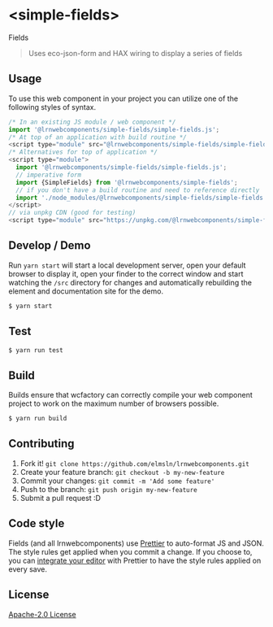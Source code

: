 # &lt;simple-fields&gt;

Fields
> Uses eco-json-form and HAX wiring to display a series of fields

## Usage
To use this web component in your project you can utilize one of the following styles of syntax.

```js
/* In an existing JS module / web component */
import '@lrnwebcomponents/simple-fields/simple-fields.js';
/* At top of an application with build routine */
<script type="module" src="@lrnwebcomponents/simple-fields/simple-fields.js"></script>
/* Alternatives for top of application */
<script type="module">
  import '@lrnwebcomponents/simple-fields/simple-fields.js';
  // imperative form
  import {SimpleFields} from '@lrnwebcomponents/simple-fields';
  // if you don't have a build routine and need to reference directly
  import './node_modules/@lrnwebcomponents/simple-fields/simple-fields.js';
</script>
// via unpkg CDN (good for testing)
<script type="module" src="https://unpkg.com/@lrnwebcomponents/simple-fields/simple-fields.js"></script>
```

## Develop / Demo
Run `yarn start` will start a local development server, open your default browser to display it, open your finder to the correct window and start watching the `/src` directory for changes and automatically rebuilding the element and documentation site for the demo.
```bash
$ yarn start
```

## Test

```bash
$ yarn run test
```

## Build
Builds ensure that wcfactory can correctly compile your web component project to
work on the maximum number of browsers possible.
```bash
$ yarn run build
```

## Contributing

1. Fork it! `git clone https://github.com/elmsln/lrnwebcomponents.git`
2. Create your feature branch: `git checkout -b my-new-feature`
3. Commit your changes: `git commit -m 'Add some feature'`
4. Push to the branch: `git push origin my-new-feature`
5. Submit a pull request :D

## Code style

Fields (and all lrnwebcomponents) use [Prettier][prettier] to auto-format JS and JSON.  The style rules get applied when you commit a change.  If you choose to, you can [integrate your editor][prettier-ed] with Prettier to have the style rules applied on every save.

[prettier]: https://github.com/prettier/prettier/
[prettier-ed]: https://github.com/prettier/prettier/#editor-integration
[polyserve]: https://github.com/Polymer/polyserve
[web-component-tester]: https://github.com/Polymer/web-component-tester

## License
[Apache-2.0 License](http://opensource.org/licenses/Apache-2.0)